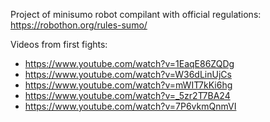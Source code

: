 Project of minisumo robot compilant with official regulations: https://robothon.org/rules-sumo/

Videos from first fights:

 - https://www.youtube.com/watch?v=1EaqE86ZQDg
 - https://www.youtube.com/watch?v=W36dLinUjCs
 - https://www.youtube.com/watch?v=mWIT7kKi6hg
 - https://www.youtube.com/watch?v=_5zr2T7BA24
 - https://www.youtube.com/watch?v=7P6vkmQnmVI
